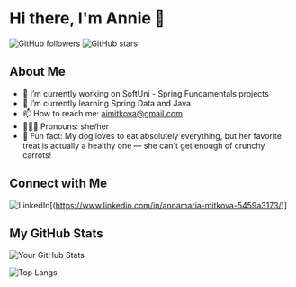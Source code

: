 
# Hi there, I'm Annie 👋

![GitHub followers](https://img.shields.io/github/followers/pproxidevengwes?label=Follow&style=social)
![GitHub stars](https://img.shields.io/github/stars/pproxidevengwes?affiliations=OWNER%2CCOLLABORATOR&style=social)

## About Me

- 🔭 I’m currently working on SoftUni - Spring Fundamentals projects
- 🌱 I’m currently learning Spring Data and Java 
- 📫 How to reach me: aimitkova@gmail.com
- 👩🏻‍💻 Pronouns: she/her
- 🐾 Fun fact: My dog loves to eat absolutely everything, but her favorite treat is actually a healthy one — she can't get enough of crunchy carrots!

## Connect with Me

![LinkedIn](https://img.shields.io/badge/LinkedIn-blue?style=flat&logo=linkedin&logoColor=white)[(https://www.linkedin.com/in/annamaria-mitkova-5459a3173/)]

## My GitHub Stats

![Your GitHub Stats](https://github-readme-stats.vercel.app/api?username=pproxidevengwes&show_icons=true&theme=radical)

![Top Langs](https://github-readme-stats.vercel.app/api/top-langs/?username=pproxidevengwes&layout=compact&theme=radical)

